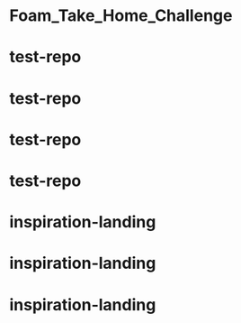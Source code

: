 # Foam_Take_Home_Challenge
# test-repo
# test-repo
# test-repo
# test-repo
# inspiration-landing
# inspiration-landing
# inspiration-landing
